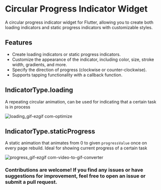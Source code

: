 # Circular Progress Indicator Widget

A circular progress indicator widget for Flutter, allowing you to create both loading indicators and static progress indicators with customizable styles.

## Features

- Create loading indicators or static progress indicators.
- Customize the appearance of the indicator, including color, size, stroke width, gradients, and more.
- Specify the direction of progress (clockwise or counter-clockwise).
- Supports tapping functionality with a callback function.

## IndicatorType.loading
A repeating circular animation, can be used for indicating that a certain task is in process

![loading_gif-ezgif com-optimize](https://github.com/abdullahq19/circular-indicator/assets/115882779/a5b1af77-884b-4115-bcb4-677d28ac9ebf)

## IndicatorType.staticProgress
A static animation that animates from 0 to given `progressValue` once on every page rebuild. Ideal for showing current progress of a certain task

![progress_gif-ezgif com-video-to-gif-converter](https://github.com/abdullahq19/circular-indicator/assets/115882779/99555808-b828-439c-8946-61718e8bdeff)


### Contributions are welcome! If you find any issues or have suggestions for improvement, feel free to open an issue or submit a pull request.
